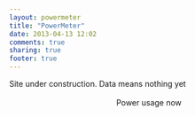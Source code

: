 ```yaml
---
layout: powermeter
title: "PowerMeter"
date: 2013-04-13 12:02
comments: true
sharing: true
footer: true
---
```


<head>
   <title>Google Chart Example</title>
   <script src="https://www.google.com/jsapi"></script>
   <script src="http://code.jquery.com/jquery-1.10.1.min.js"></script>
   <script src="jquery.csv-0.71.js"></script>
   <script>
   		// load the visualization library from Google and set a listener
		//	google.load("visualization", "1", {packages: ['annotatedtimeline']});
		//google.load("visualization", "1", {packages:["corechart"]});
		google.load('visualization', '1.1', {packages: ['corechart', 'controls']});
		//google.load("visualization", "1", {packages:["corechart"]});
		google.load('visualization', '1', {packages:['gauge']});
		google.setOnLoadCallback(drawGagueChart);
		google.setOnLoadCallback(drawVisualization);
	
		// direction of the graphs
		var direction=1;

		function drawVisualization(){
			powerControl=drawPower();
			priceControl=drawPrice();
			tempControl=drawTemp();
			powerControl.setState(tempControl.getState());
			powerControl.draw();
			priceControl.setState(tempControl.getState());
			priceControl.draw();

			google.visualization.events.addListener(tempControl, 'statechange', function() {
					powerControl.setState(tempControl.getState());
					powerControl.draw();
					priceControl.setState(tempControl.getState());
					priceControl.draw();
			});
		}
		
		function drawPower() {
			var dashboard = new google.visualization.Dashboard(
				document.getElementById('dashboard'));

			var powerControl = new google.visualization.ControlWrapper({
				'controlType': 'ChartRangeFilter',
				'containerId': 'powerControl',
				'options': {
					// Filter by the date axis.
					'filterColumnIndex': 0,
					'ui': {
						'chartType': 'LineChart',
						'chartOptions': {
							'hAxis': {
								'baselineColor': 'none',
								'direction': direction 
							}
						},
						'chartView': {
							'columns': [0, 1]
						},
						// 1 day in milliseconds = 24 * 60 * 60 * 1000 = 86,400,000
						'minRangeSize': 8640
					}
				},
				// Initial range: 2012-02-09 to 2012-03-20.
			});

			var powerChart = new google.visualization.ChartWrapper({
				'chartType': 'AreaChart',
				'containerId': 'powerChart',
				'options': {
					// Use the same chart area width as the control for axis alignment.
					colors:['green'],
					title:"Power Consumption",
					'legend': {	'position': 'none'	},
					'hAxis':{
							'direction': direction 
						//,	'format':'dd/MM/yyyy HH:mm'
					}
				},
				view:{'columns':[0,1,2] }
			});
	
			var arrayData=null
			$.ajax({
				url:'./data/power_data.csv', type:'get',async:false, success:
					function(csvString) {
						temp = $.csv.toArrays(csvString, {onParseValue: $.csv.hooks.castToScalar});
						arrayData=temp;
					}
			});

			var power_data = new google.visualization.DataTable();
			power_data.addColumn('datetime','Time');
			power_data.addColumn('number','Power [W]');
			power_data.addColumn({type:'string', role:'annotation'}	);
			var temp = 1;
			var nowIsSet=false;
			var now=new Date();
			for(var i = 0; i < arrayData.length; i++) {
				temp++
				var row = arrayData[i];
				var aDate=new Date(row[0],row[1]-1,row[2],row[3],row[4]);
				if (isNowDate(aDate,now,true)==true && nowIsSet==false){
					power_data.addRow([aDate,row[6],'Now']);
					nowIsSet=true;
				}else{
					power_data.addRow([aDate,row[6],null]);
				}
			}

			dashboard.bind(powerControl,powerChart);
			dashboard.draw(power_data);
			return powerControl;
		}
		
		function isNowDate(aDate,d,useMinutePrec){
			var year=d.getFullYear();
			var day=d.getDate();
			var month=d.getMonth();
			var hour=d.getHours();
			var min=d.getMinutes();
			if((year==aDate.getFullYear() ) && (month==aDate.getMonth()) && (day==aDate.getDate()) && (hour==aDate.getHours())){
				if(useMinutePrec==true && (aDate.getMinutes() < (min-10) || (aDate.getMinutes())>(min+10)   ) ){
					return false;
				}else{
					return true;
				}
			}else{
				return false;	
			}
		}

		// price data
		function drawPrice() {
			var dashboard = new google.visualization.Dashboard(
				document.getElementById('dashboard'));

			var priceControl = new google.visualization.ControlWrapper({
				'controlType': 'ChartRangeFilter',
				'containerId': 'priceControl',
				'options': {
					// Filter by the date axis.
					'filterColumnIndex': 0,
					'ui': {
						'chartType': 'LineChart',
						'chartOptions': {
							'chartArea': {
								'width': '90%'
							},
							'hAxis': {
								'baselineColor': 'none',
								'direction': direction

							}
						},
						// Display a single series that shows the closing value of the stock.
						// Thus, this view has two columns: the date (axis) and the stock value (line series).
						'chartView': {
							'columns': [0, 1]
						},
						// 1 day in milliseconds = 24 * 60 * 60 * 1000 = 86,400,000
						'minRangeSize': 86400
					}
				},
			});

			var priceChart = new google.visualization.ChartWrapper({
				'chartType': 'AreaChart',
				'containerId': 'priceChart',
				'options': {
					'hAxis':{
						'direction':direction,
						'format':'dd/MM/yyyy HH:mm'
					},
					// Use the same chart area width as the control for axis alignment.
					colors:['orange'],
					title:"Power Prices Trondheim",
					//'chartArea': { 	'height': '80%','width': '90%'},
					'legend': {	'position': 'none'	},
					view:{'columns':[0,1,2] }
				}
			});
	
			var arrayData=null
			$.ajax({
				url:'./data/price_data.csv', type:'get',async:false, success:
					function(csvString) {
						temp = $.csv.toArrays(csvString, {onParseValue: $.csv.hooks.castToScalar});
						arrayData=temp;
					}
			});

			var price_data = new google.visualization.DataTable();
			price_data.addColumn('datetime','Time');
			price_data.addColumn('number','Price [øre/KWh]')
			price_data.addColumn({type:'string', role:'annotation'}	);
			var temp = 1
			var now=new Date();
			for(var i = 0; i < arrayData.length; i++) {
				temp++
				var row = arrayData[i];
				var aDate=new Date(row[0],row[1]-1,row[2],row[3],row[4]);
				if (isNowDate(aDate,now,false)==true){
					price_data.addRow([aDate,row[6],'Now']);
				}else{
					price_data.addRow([aDate,row[6],null]);
				}
			}

			dashboard.bind(priceControl,priceChart)
			dashboard.draw(price_data)
			return priceControl;
		}


		// temp data
		function drawTemp() {
			var dashboard = new google.visualization.Dashboard(
				document.getElementById('dashboard'));
			var d=new Date();
			var year=d.getFullYear();
			var day=d.getDate();
			var month=d.getMonth();
			var hour=d.getHours();
			var min=d.getMinutes();
			var endDate=new Date(year,day,month,hour,min);
			var startDay=day-1;
			var startDate=new Date(year,startDay,month,hour,min);
			var tempControl = new google.visualization.ControlWrapper({
				'controlType': 'ChartRangeFilter',
				'containerId': 'tempControl',
				'options': {
					// Filter by the date axis.
					'filterColumnIndex': 0,
					'ui': {
						'chartType': 'LineChart',
						'chartOptions': {
						//	'chartArea': {
						//		'width': '90%'
						//	},
							'hAxis': {
								'baselineColor': 'none',
								'direction' : direction,
								'format':'dd/MM/yyyy HH:mm'
							}
						},
						// Display a single series that shows the closing value of the stock.
						// Thus, this view has two columns: the date (axis) and the stock value (line series).
						'chartView': {
							'columns': [0, 1]
						},
						// 1 day in milliseconds = 24 * 60 * 60 * 1000 = 86,400,000
						'minRangeSize': 86400
					}
				},
				// Initial range: 2012-02-09 to 2012-03-20.
				'state': {
					'range': {
				//		'start': new Date(2013,8,29,0,0,0) ,
						'end': new Date()
					}
				}
			});

			var tempChart = new google.visualization.ChartWrapper({
				'chartType': 'AreaChart',
				'containerId': 'tempChart',
				'options': {
					'hAxis':{
						'direction': direction,
						'format':'dd/MM/yyyy HH:mm'
					},
					// Use the same chart area width as the control for axis alignment.
					title: "Temperature Measurement, Trondheim - Only showing yesterdays temperature",
					'legend': {	'position': 'none'	}
					//'chartArea': {
					//	'height': '80%',
					//	'width': '90%'
					//},
				},
				// Convert the first column from 'date' to 'string'.
				view: {'columns':[0,1,2]}	
			});
	
			var arrayData=null
			$.ajax({
				url:'./data/temperature_data.csv', type:'get',async:false, success:
					function(csvString) {
						temp = $.csv.toArrays(csvString, {onParseValue: $.csv.hooks.castToScalar});
						arrayData=temp;
					}
			});

			var temp_data = new google.visualization.DataTable();
			temp_data.addColumn('datetime','Time');
			temp_data.addColumn('number','Temperature [C]')

			temp_data.addColumn({type:'string', role:'annotation'}	);
			var temp = 1
			var now=new Date();
			for(var i = 0; i < arrayData.length; i++) {
				temp++
				var row = arrayData[i];
				var aDate=new Date(row[0],row[1]-1,row[2],row[3],row[4]);
				if (isNowDate(aDate,now,false)==true){
					temp_data.addRow([aDate,row[6],'Now']);
				}else{
					temp_data.addRow([aDate,row[6],null]);
				}
			}


			dashboard.bind(tempControl,tempChart)
			dashboard.draw(temp_data)
			return tempControl;
		}

		//draw gague for power
		function drawGagueChart() {
			$.get("./data/power_data.csv", function(csvString) {
			var arrayData = $.csv.toArrays(csvString, {onParseValue: $.csv.hooks.castToScalar});
			var row = arrayData[arrayData.length-1]
			var powerNow=row[5]
			var data = google.visualization.arrayToDataTable([
	          ['Label', 'Value'],
    	      ['Power',powerNow ],
        ]);
        var options = {
          width: 500, height: 99,
          minorTicks: 5
        };
        var chart = new google.visualization.Gauge(document.getElementById('gagueChart'));
        chart.draw(data, options);
		});
		}

   </script>
</head>
<body>
	Site under construction. Data means nothing yet
	<br> </br>
<div id='gagueChart' align='center'  ></div>
<div align="center">Power usage now</div>

<div id="dashboard">
<div id="powerChart" style='height: 130px;' ></div>
<div id="powerControl" style="display:none"></div>
<br></br>
<div id="priceChart" style='height: 130px;'></div>
<div id="priceControl" style="display:none"></div>

<br></br>
<div id="tempChart" style='height: 130px;' ></div>
<br></br>
<div id="tempControl" style='height: 40px;'></div>

</div>

</body>
